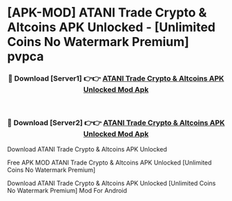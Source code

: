 # [APK-MOD] ATANI  Trade Crypto & Altcoins APK Unlocked - [Unlimited Coins No Watermark Premium] pvpca



<div align="center">
<h3>🔴 Download [Server1] 👉👉 <a href="https://momento.my/?title=ATANI__Trade_Crypto_&_Altcoins_APK_Unlocked">ATANI  Trade Crypto & Altcoins APK Unlocked Mod Apk</a></h3><br>

<h3>🔴 Download [Server2] 👉👉 <a href="https://momento.my/?title=ATANI__Trade_Crypto_&_Altcoins_APK_Unlocked">ATANI  Trade Crypto & Altcoins APK Unlocked Mod Apk</a></h3>
</div>



Download ATANI  Trade Crypto & Altcoins APK Unlocked 

Free APK MOD ATANI  Trade Crypto & Altcoins APK Unlocked [Unlimited Coins No Watermark Premium]

Download ATANI  Trade Crypto & Altcoins APK Unlocked [Unlimited Coins No Watermark Premium] Mod For Android
